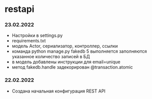 # restapi
### 23.02.2022
- Настройки в settings.py
- requirements.txt
- модель Actor, сериализатор, контроллер, ссылки
- команда python manage.py fakedb 5 выполняется заполняются указанное количество записей в БД
- в модель добавлены инструкции для email=unique
- метод fakedb.handle задекорирован @transaction.atomic
### 22.02.2022
- Создана начальная конфигурация REST API
